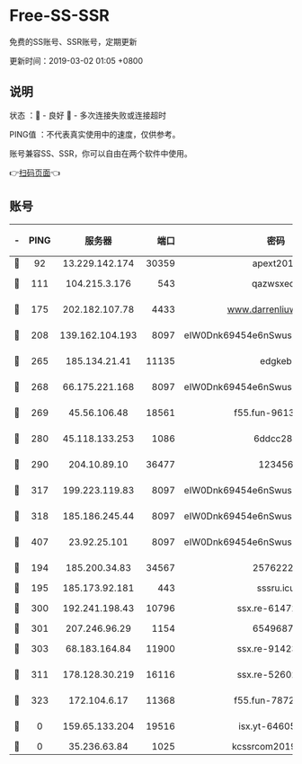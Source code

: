# Free-SS-SSR

免费的SS账号、SSR账号，定期更新

更新时间：2019-03-02 01:05 +0800

## 说明

状态     ：🙂 - 良好 🙁 - 多次连接失败或连接超时

PING值   ：不代表真实使用中的速度，仅供参考。

账号兼容SS、SSR，你可以自由在两个软件中使用。

👉[扫码页面](https://liesauer.github.io/free-ss-ssr.github.io/)👈

## 账号

|-|PING|服务器|端口|密码|加密方式|区域|
|:----:|:----:|:-----:|-----:|:----:|:----:|:----:|
|🙂|92|13.229.142.174|30359|apext2019|chacha20|SG|
|🙂|111|104.215.3.176|543|qazwsxedc|aes-256-gcm|JP|
|🙂|175|202.182.107.78|4433|www.darrenliuwei.com|aes-256-cfb|JP|
|🙂|208|139.162.104.193|8097|eIW0Dnk69454e6nSwuspv9DmS201tQ0D|aes-256-cfb|JP|
|🙂|265|185.134.21.41|11135|edgkeb|aes-256-cfb|GB|
|🙂|268|66.175.221.168|8097|eIW0Dnk69454e6nSwuspv9DmS201tQ0D|aes-256-cfb|US|
|🙂|269|45.56.106.48|18561|f55.fun-96139570|aes-256-cfb|US|
|🙂|280|45.118.133.253|1086|6ddcc286|aes-256-cfb|SG|
|🙂|290|204.10.89.10|36477|123456|aes-256-cfb|US|
|🙂|317|199.223.119.83|8097|eIW0Dnk69454e6nSwuspv9DmS201tQ0D|aes-256-cfb|US|
|🙂|318|185.186.245.44|8097|eIW0Dnk69454e6nSwuspv9DmS201tQ0D|aes-256-cfb|NL|
|🙂|407|23.92.25.101|8097|eIW0Dnk69454e6nSwuspv9DmS201tQ0D|aes-256-cfb|US|
|🙂|194|185.200.34.83|34567|25762225|aes-256-cfb|US|
|🙂|195|185.173.92.181|443|sssru.icu|rc4-md5|RU|
|🙂|300|192.241.198.43|10796|ssx.re-61472012|aes-256-cfb|US|
|🙂|301|207.246.96.29|1154|65496879|chacha20|US|
|🙂|303|68.183.164.84|11900|ssx.re-91423865|aes-256-cfb|US|
|🙂|311|178.128.30.219|16116|ssx.re-52602728|aes-256-cfb|SG|
|🙂|323|172.104.6.17|11368|f55.fun-78724518|aes-256-cfb|US|
|🙁|0|159.65.133.204|19516|isx.yt-64605270|aes-256-cfb|SG|
|🙁|0|35.236.63.84|1025|kcssrcom20190301|rc4-md5|US|
